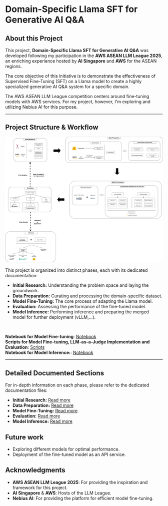 # Domain-Specific Llama SFT for Generative AI Q&A

## About this Project
This project, **Domain-Specific Llama SFT for Generative AI Q&A** was developed following my participation in the **AWS ASEAN LLM League 2025**, an enriching experience hosted by **AI Singapore** and **AWS** for the ASEAN regions.

The core objective of this initiative is to demonstrate the effectiveness of Supervised Fine-Tuning (SFT) on a Llama model to create a highly specialized generative AI Q&A system for a specific domain.

The AWS ASEAN LLM League competition centers around fine-tuning models with AWS services. For my project, however, I'm exploring and utilizing Nebius AI for this purpose.

---

## Project Structure & Workflow

![Workflow](fine_tuning_workflow.png)  

This project is organized into distinct phases, each with its dedicated documentation:

* **Initial Research:** Understanding the problem space and laying the groundwork.
* **Data Preparation:** Curating and processing the domain-specific dataset.
* **Model Fine-Tuning:** The core process of adapting the Llama model.
* **Evaluation:** Assessing the performance of the fine-tuned model.
* **Model Inference:** Performing inference and preparing the merged model for further deployment (vLLM,...).

<br>

**Notebook for Model Fine-tuning**: [Notebook](./SFT_notebook.ipynb)  
**Scripts for Model Fine-tuning, LLM-as-a-Judge Implementation and Evaluation**: [Scripts](./scripts)  
**Notebook for Model Inference:**: [Notebook](./ft_model_inference/ft_model_inference.ipynb)

---

## Detailed Documented Sections
For in-depth information on each phase, please refer to the dedicated documentation files:

* **Initial Research:** [Read more](./docs/research/initial_research.md)
* **Data Preparation:** [Read more](./docs/data_prep/data_preparation.md)
* **Model Fine-Tuning:** [Read more](./docs/model_ft/model_fine_tuning.md)
* **Evaluation:** [Read more](./docs/eval/evaluation.md)
* **Model Inference:** [Read more](./docs/model_inference/ft_model_inference.md)

## Future work
- Exploring different models for optimal performance.
- Deployment of the fine-tuned model as an API service.

## Acknowledgments
- **AWS ASEAN LLM League 2025**: For providing the inspiration and framework for this project.
- **AI Singapore** & **AWS**: Hosts of the LLM League.
- **Nebius AI**: For providing the platform for efficient model fine-tuning.
